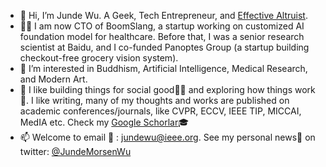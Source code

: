 - 👋 Hi, I’m Junde Wu. A Geek, Tech Entrepreneur, and [Effective Altruist](https://www.effectivealtruism.org).
- 🧑‍💻 I am now CTO of BoomSlang, a startup working on customized AI foundation model for healthcare. Before that, I was a senior research scientist at Baidu, and I co-funded Panoptes Group (a startup building checkout-free grocery vision system).
- 👀 I’m interested in Buddhism, Artificial Intelligence, Medical Research, and Modern Art.
- 💞️ I like building things for social good🧑‍🔧 and exploring how things work🤯. I like writing, many of my thoughts and works are published on academic conferences/journals, like CVPR, ECCV, IEEE TIP, MICCAI, MedIA etc. Check my [Google Schorlar](https://scholar.google.com/citations?user=FZSKG-AAAAAJ&hl=en  )🎓 
- 📫 Welcome to email 📨 : jundewu@ieee.org. See my personal news📰 on twitter: [@JundeMorsenWu](https://twitter.com/JundeMorsenWu)

<!---
WuJunde/WuJunde is a ✨ special ✨ repository because its `README.md` (this file) appears on your GitHub profile.
You can click the Preview link to take a look at your changes.
--->
